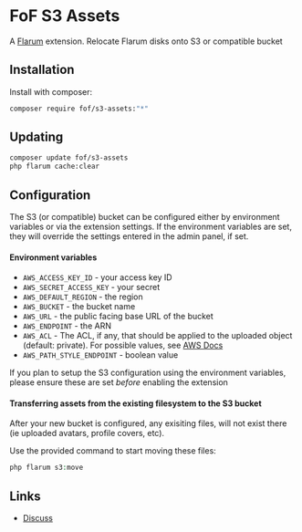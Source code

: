 # FoF S3 Assets

A [Flarum](http://flarum.org) extension. Relocate Flarum disks onto S3 or compatible bucket

## Installation

Install with composer:

```sh
composer require fof/s3-assets:"*"
```

## Updating

```sh
composer update fof/s3-assets
php flarum cache:clear
```

## Configuration

The S3 (or compatible) bucket can be configured either by environment variables or via the extension settings. If the environment variables are set, they will override the settings entered in the admin panel, if set.

#### Environment variables
- `AWS_ACCESS_KEY_ID` - your access key ID
- `AWS_SECRET_ACCESS_KEY` - your secret
- `AWS_DEFAULT_REGION` - the region
- `AWS_BUCKET` - the bucket name
- `AWS_URL` - the public facing base URL of the bucket
- `AWS_ENDPOINT` - the ARN
- `AWS_ACL` - The ACL, if any, that should be applied to the uploaded object (default: private). For possible values, see [AWS Docs](https://docs.aws.amazon.com/AmazonS3/latest/dev/acl-overview.html#canned-acl) 
- `AWS_PATH_STYLE_ENDPOINT` - boolean value

If you plan to setup the S3 configuration using the environment variables, please ensure these are set _before_ enabling the extension

#### Transferring assets from the existing filesystem to the S3 bucket

After your new bucket is configured, any exisiting files, will not exist there (ie uploaded avatars, profile covers, etc).

Use the provided command to start moving these files:

```php
php flarum s3:move
```

## Links

- [Discuss](https://discuss.flarum.org/d/PUT_DISCUSS_SLUG_HERE)
